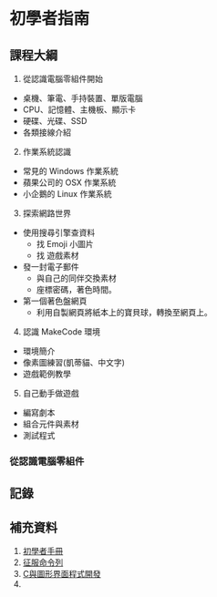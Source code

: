 # 初學者指南

## 課程大綱

1. 從認識電腦零組件開始
  * 桌機、筆電、手持裝置、單版電腦
  * CPU、記憶體、主機板、顯示卡
  * 硬碟、光碟、SSD
  * 各類接線介紹
2. 作業系統認識
  * 常見的 Windows 作業系統
  * 蘋果公司的 OSX 作業系統
  * 小企鵝的 Linux 作業系統
3. 探索網路世界
  * 使用搜尋引擎查資料
    - 找 Emoji 小圖片
    - 找 遊戲素材
  * 發一封電子郵件
    - 與自己的同伴交換素材
    - 座標密碼，著色時間。
  * 第一個著色盤網頁
    - 利用自製網頁將紙本上的寶貝球，轉換至網頁上。
4. 認識 MakeCode 環境
  * 環境簡介
  * 像素圖練習(凱蒂貓、中文字)
  * 遊戲範例教學
5. 自己動手做遊戲
  * 編寫劇本
  * 組合元件與素材
  * 測試程式

### 從認識電腦零組件

## 記錄

## 補充資料

1. [初學者手冊](https://www.raspberrypi.org/magpi-issues/Beginners_Guide_v2.pdf)
2. [征服命令列](https://www.raspberrypi.org/magpi-issues/Essentials_Bash_v2.pdf)
3. [C與圖形界面程式開發](https://www.raspberrypi.org/magpi-issues/C_GUI_Programming.pdf)
4. []()
